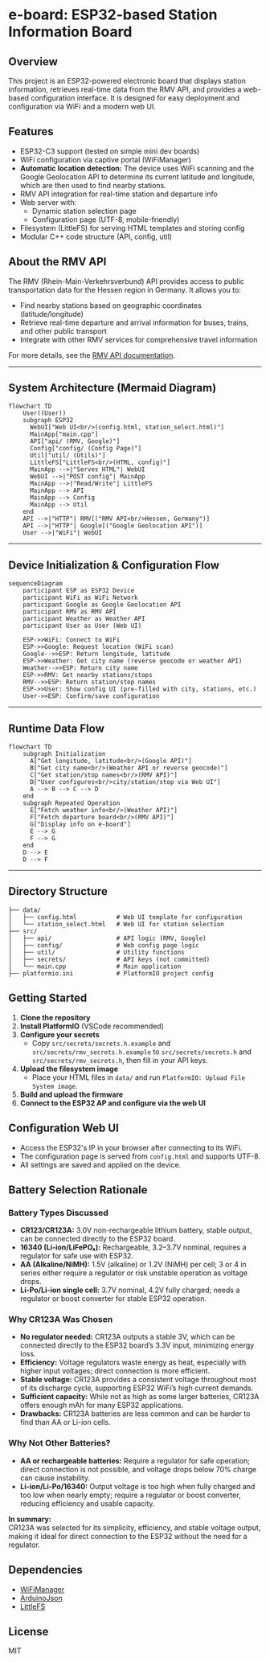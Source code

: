 # e-board: ESP32-based Station Information Board

## Overview
This project is an ESP32-powered electronic board that displays station information, retrieves real-time data from the RMV API, and provides a web-based configuration interface. It is designed for easy deployment and configuration via WiFi and a modern web UI.

## Features
- ESP32-C3 support (tested on simple mini dev boards)
- WiFi configuration via captive portal (WiFiManager)
- **Automatic location detection:** The device uses WiFi scanning and the Google Geolocation API to determine its current latitude and longitude, which are then used to find nearby stations.
- RMV API integration for real-time station and departure info
- Web server with:
  - Dynamic station selection page
  - Configuration page (UTF-8, mobile-friendly)
- Filesystem (LittleFS) for serving HTML templates and storing config
- Modular C++ code structure (API, config, util)

## About the RMV API
The RMV (Rhein-Main-Verkehrsverbund) API provides access to public transportation data for the Hessen region in Germany. It allows you to:
- Find nearby stations based on geographic coordinates (latitude/longitude)
- Retrieve real-time departure and arrival information for buses, trains, and other public transport
- Integrate with other RMV services for comprehensive travel information

For more details, see the [RMV API documentation](https://www.rmv.de/c/de/hapi/overview).

---

## System Architecture (Mermaid Diagram)
```mermaid
flowchart TD
    User((User))
    subgraph ESP32
      WebUI["Web UI<br/>(config.html, station_select.html)"]
      MainApp["main.cpp"]
      API["api/ (RMV, Google)"]
      Config["config/ (Config Page)"]
      Util["util/ (Utils)"]
      LittleFS["LittleFS<br/>(HTML, config)"]
      MainApp -->|"Serves HTML"| WebUI
      WebUI -->|"POST config"| MainApp
      MainApp -->|"Read/Write"| LittleFS
      MainApp --> API
      MainApp --> Config
      MainApp --> Util
    end
    API -->|"HTTP"| RMV[("RMV API<br/>Hessen, Germany")]
    API -->|"HTTP"| Google[("Google Geolocation API")]
    User -->|"WiFi"| WebUI
```

---

## Device Initialization & Configuration Flow
```mermaid
sequenceDiagram
    participant ESP as ESP32 Device
    participant WiFi as WiFi Network
    participant Google as Google Geolocation API
    participant RMV as RMV API
    participant Weather as Weather API
    participant User as User (Web UI)

    ESP->>WiFi: Connect to WiFi
    ESP->>Google: Request location (WiFi scan)
    Google-->>ESP: Return longitude, latitude
    ESP->>Weather: Get city name (reverse geocode or weather API)
    Weather-->>ESP: Return city name
    ESP->>RMV: Get nearby stations/stops
    RMV-->>ESP: Return station/stop names
    ESP->>User: Show config UI (pre-filled with city, stations, etc.)
    User->>ESP: Confirm/save configuration
```

---

## Runtime Data Flow
```mermaid
flowchart TD
    subgraph Initialization
      A["Get longitude, latitude<br/>(Google API)"]
      B["Get city name<br/>(Weather API or reverse geocode)"]
      C["Get station/stop names<br/>(RMV API)"]
      D["User configures<br/>city/station/stop via Web UI"]
      A --> B --> C --> D
    end
    subgraph Repeated Operation
      E["Fetch weather info<br/>(Weather API)"]
      F["Fetch departure board<br/>(RMV API)"]
      G["Display info on e-board"]
      E --> G
      F --> G
    end
    D --> E
    D --> F
```

---

## Directory Structure
```
├── data/
│   ├── config.html           # Web UI template for configuration
│   └── station_select.html   # Web UI for station selection
├── src/
│   ├── api/                  # API logic (RMV, Google)
│   ├── config/               # Web config page logic
│   ├── util/                 # Utility functions
│   ├── secrets/              # API keys (not committed)
│   └── main.cpp              # Main application
├── platformio.ini            # PlatformIO project config
```

## Getting Started
1. **Clone the repository**
2. **Install PlatformIO** (VSCode recommended)
3. **Configure your secrets**
   - Copy `src/secrets/secrets.h.example` and `src/secrets/rmv_secrets.h.example` to `src/secrets/secrets.h` and `src/secrets/rmv_secrets.h`, then fill in your API keys.
4. **Upload the filesystem image**
   - Place your HTML files in `data/` and run `PlatformIO: Upload File System image`.
5. **Build and upload the firmware**
6. **Connect to the ESP32 AP and configure via the web UI**

## Configuration Web UI
- Access the ESP32's IP in your browser after connecting to its WiFi.
- The configuration page is served from `config.html` and supports UTF-8.
- All settings are saved and applied on the device.

## Battery Selection Rationale

### Battery Types Discussed

- **CR123/CR123A:** 3.0V non-rechargeable lithium battery, stable output, can be connected directly to the ESP32 board.
- **16340 (Li-ion/LiFePO₄):** Rechargeable, 3.2–3.7V nominal, requires a regulator for safe use with ESP32.
- **AA (Alkaline/NiMH):** 1.5V (alkaline) or 1.2V (NiMH) per cell; 3 or 4 in series either require a regulator or risk unstable operation as voltage drops.
- **Li-Po/Li-ion single cell:** 3.7V nominal, 4.2V fully charged; needs a regulator or boost converter for stable ESP32 operation.

### Why CR123A Was Chosen

- **No regulator needed:** CR123A outputs a stable 3V, which can be connected directly to the ESP32 board’s 3.3V input, minimizing energy loss.
- **Efficiency:** Voltage regulators waste energy as heat, especially with higher input voltages; direct connection is more efficient.
- **Stable voltage:** CR123A provides a consistent voltage throughout most of its discharge cycle, supporting ESP32 WiFi’s high current demands.
- **Sufficient capacity:** While not as high as some larger batteries, CR123A offers enough mAh for many ESP32 applications.
- **Drawbacks:** CR123A batteries are less common and can be harder to find than AA or Li-ion cells.

### Why Not Other Batteries?

- **AA or rechargeable batteries:** Require a regulator for safe operation; direct connection is not possible, and voltage drops below 70% charge can cause instability.
- **Li-ion/Li-Po/16340:** Output voltage is too high when fully charged and too low when nearly empty; require a regulator or boost converter, reducing efficiency and usable capacity.

**In summary:**  
CR123A was selected for its simplicity, efficiency, and stable voltage output, making it ideal for direct connection to the ESP32 without the need for a regulator.

## Dependencies
- [WiFiManager](https://github.com/tzapu/WiFiManager)
- [ArduinoJson](https://github.com/bblanchon/ArduinoJson)
- [LittleFS](https://github.com/lorol/LITTLEFS)

## License
MIT
